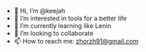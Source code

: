 - 👋 Hi, I’m @keejah
- 👀 I’m interested in tools for a better life
- 🌱 I’m currently learning like Lenin
- 💞️ I’m looking to collaborate
- 📫 How to reach me: zhorzh91@gmail.com  
